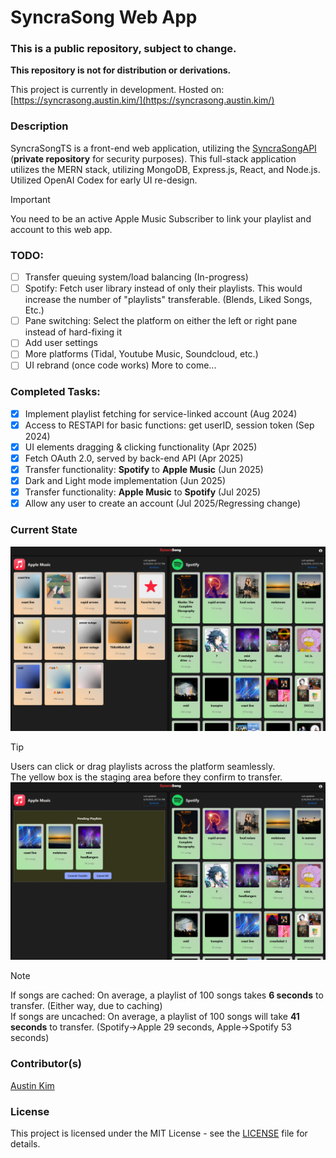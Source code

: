 # SyncraSong Web App
### This is a public repository, subject to change.
**This repository is not for distribution or derivations.**

This project is currently in development.
Hosted on: [https://syncrasong.austin.kim/](https://syncrasong.austin.kim/)

### Description
SyncraSongTS is a front-end web application, utilizing the [SyncraSongAPI](https://github.com/austinkimchi/SyncraSongAPI) (**private repository** for security purposes). This full-stack application utilizes the MERN stack, utilizing MongoDB, Express.js, React, and Node.js. <be>
Utilized OpenAI Codex for early UI re-design.

> [!Important]
> You need to be an active Apple Music Subscriber to link your playlist and account to this web app.

### TODO:
- [ ] Transfer queuing system/load balancing (In-progress)
- [ ] Spotify: Fetch user library instead of only their playlists. This would increase the number of "playlists" transferable. (Blends, Liked Songs, Etc.)
- [ ] Pane switching: Select the platform on either the left or right pane instead of hard-fixing it
- [ ] Add user settings
- [ ] More platforms (Tidal, Youtube Music, Soundcloud, etc.)
- [ ] UI rebrand (once code works)
More to come...

### Completed Tasks:
- [x] Implement playlist fetching for service-linked account (Aug 2024)
- [x] Access to RESTAPI for basic functions: get userID, session token (Sep 2024)
- [x] UI elements dragging & clicking functionality (Apr 2025)
- [x] Fetch OAuth 2.0, served by back-end API (Apr 2025)
- [x] Transfer functionality: **Spotify** to **Apple Music** (Jun 2025)
- [x] Dark and Light mode implementation (Jun 2025)
- [x] Transfer functionality: **Apple Music** to **Spotify** (Jul 2025)
- [x] Allow any user to create an account (Jul 2025/Regressing change)

### Current State
<!-- image at ./src/assets/images/Screenshot 2024-12-29 222231.png-->
![Current State](./src/assets/images/SyncraSong_home.png)

>[!Tip]
> Users can click or drag playlists across the platform seamlessly. <br/>
> The yellow box is the staging area before they confirm to transfer.
![Current State](./src/assets/images/SyncraSong_pending.png)

>[!Note]
> If songs are cached: On average, a playlist of 100 songs takes **6 seconds** to transfer. (Either way, due to caching) <br/>
> If songs are uncached: On average, a playlist of 100 songs will take **41 seconds** to transfer. (Spotify->Apple 29 seconds, Apple->Spotify 53 seconds) <br/>

### Contributor(s)
[Austin Kim](https://github.com/austinkimchi)

### License
This project is licensed under the MIT License - see the [LICENSE](LICENSE) file for details.
